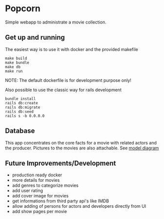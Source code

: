 # Popcorn
Simple webapp to administrate a movie collection.

## Get up and running

The easiest way is to use it with docker and the provided makefile

```
make build
make bundle
make db
make run
```

NOTE: The default dockerfile is for development purpose only!

Also possible to use the classic way for rails development

```
bundle install
rails db:create
rails db:migrate
rails db:seed
rails s -b 0.0.0.0
```

## Database
This app concentrates on the core facts for a movie with related actors and the producer. Pictures to the movies are also attachable. See [model diagram](doc/models_complete.png)

## Future Improvements/Development
* production ready docker
* more details for movies
* add genres to categorize movies
* add user rating
* add cover image for movies
* get informations from third party api's like IMDB
* allow adding of persons for actors and developers directly from UI
* add show pages per movie
